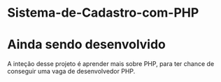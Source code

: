 # Sistema-de-Cadastro-com-PHP
# Ainda sendo desenvolvido
A inteção desse projeto é aprender mais sobre PHP, para ter chance de conseguir uma vaga de desenvolvedor PHP.
